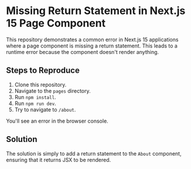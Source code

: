 # Missing Return Statement in Next.js 15 Page Component

This repository demonstrates a common error in Next.js 15 applications where a page component is missing a return statement. This leads to a runtime error because the component doesn't render anything.

## Steps to Reproduce

1. Clone this repository.
2. Navigate to the `pages` directory.
3. Run `npm install`.
4. Run `npm run dev`.
5. Try to navigate to `/about`.

You'll see an error in the browser console.

## Solution

The solution is simply to add a return statement to the `About` component, ensuring that it returns JSX to be rendered.